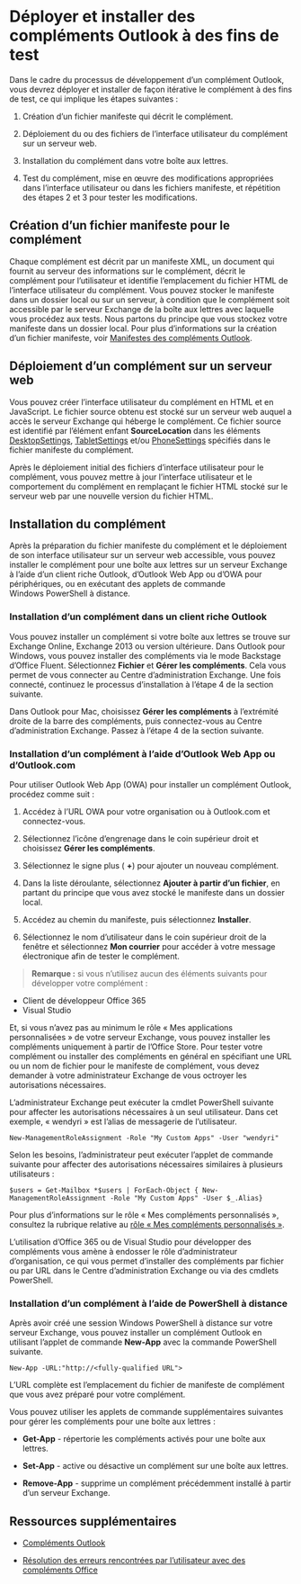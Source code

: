 
# <a name="deploy-and-install-outlook-add-ins-for-testing"></a>Déployer et installer des compléments Outlook à des fins de test


Dans le cadre du processus de développement d’un complément Outlook, vous devrez déployer et installer de façon itérative le complément à des fins de test, ce qui implique les étapes suivantes :


1. Création d’un fichier manifeste qui décrit le complément.
    
2. Déploiement du ou des fichiers de l’interface utilisateur du complément sur un serveur web.
    
3. Installation du complément dans votre boîte aux lettres.
    
4. Test du complément, mise en œuvre des modifications appropriées dans l’interface utilisateur ou dans les fichiers manifeste, et répétition des étapes 2 et 3 pour tester les modifications.
    

## <a name="creating-a-manifest-file-for-the-add-in"></a>Création d’un fichier manifeste pour le complément

Chaque complément est décrit par un manifeste XML, un document qui fournit au serveur des informations sur le complément, décrit le complément pour l’utilisateur et identifie l’emplacement du fichier HTML de l’interface utilisateur du complément. Vous pouvez stocker le manifeste dans un dossier local ou sur un serveur, à condition que le complément soit accessible par le serveur Exchange de la boîte aux lettres avec laquelle vous procédez aux tests. Nous partons du principe que vous stockez votre manifeste dans un dossier local. Pour plus d’informations sur la création d’un fichier manifeste, voir [Manifestes des compléments Outlook](../outlook/manifests/manifests.md). 


## <a name="deploying-an-add-in-to-a-web-server"></a>Déploiement d’un complément sur un serveur web

Vous pouvez créer l’interface utilisateur du complément en HTML et en JavaScript. Le fichier source obtenu est stocké sur un serveur web auquel a accès le serveur Exchange qui héberge le complément. Ce fichier source est identifié par l’élément enfant  **SourceLocation** dans les éléments [DesktopSettings](http://msdn.microsoft.com/en-us/library/da9fd085-b8cc-2be0-d329-2aa1ef5d3f1c%28Office.15%29.aspx), [TabletSettings](http://msdn.microsoft.com/en-us/library/5c89cc7c-7ae0-49c9-fdd5-4c52118228f6%28Office.15%29.aspx) et/ou [PhoneSettings](http://msdn.microsoft.com/en-us/library/13e4eae3-8e8c-fd55-a1c2-3297b485f327%28Office.15%29.aspx) spécifiés dans le fichier manifeste du complément.

Après le déploiement initial des fichiers d’interface utilisateur pour le complément, vous pouvez mettre à jour l’interface utilisateur et le comportement du complément en remplaçant le fichier HTML stocké sur le serveur web par une nouvelle version du fichier HTML.


## <a name="installing-the-add-in"></a>Installation du complément


Après la préparation du fichier manifeste du complément et le déploiement de son interface utilisateur sur un serveur web accessible, vous pouvez installer le complément pour une boîte aux lettres sur un serveur Exchange à l’aide d’un client riche Outlook, d’Outlook Web App ou d’OWA pour périphériques, ou en exécutant des applets de commande Windows PowerShell à distance.


### <a name="installing-an-add-in-in-an-outlook-rich-client"></a>Installation d’un complément dans un client riche Outlook

Vous pouvez installer un complément si votre boîte aux lettres se trouve sur Exchange Online, Exchange 2013 ou version ultérieure. Dans Outlook pour Windows, vous pouvez installer des compléments via le mode Backstage d’Office Fluent. Sélectionnez **Fichier** et **Gérer les compléments**. Cela vous permet de vous connecter au Centre d’administration Exchange. Une fois connecté, continuez le processus d’installation à l’étape 4 de la section suivante.

Dans Outlook pour Mac, choisissez **Gérer les compléments** à l’extrémité droite de la barre des compléments, puis connectez-vous au Centre d’administration Exchange. Passez à l’étape 4 de la section suivante.


### <a name="installing-an-add-in-by-using-outlook-web-app-or-outlookcom"></a>Installation d’un complément à l’aide d’Outlook Web App ou d’Outlook.com

Pour utiliser Outlook Web App (OWA) pour installer un complément Outlook, procédez comme suit :


1. Accédez à l’URL OWA pour votre organisation ou à Outlook.com et connectez-vous.
    
2. Sélectionnez l’icône d’engrenage dans le coin supérieur droit et choisissez **Gérer les compléments**.
    
3. Sélectionnez le signe plus ( **+**) pour ajouter un nouveau complément.
    
4. Dans la liste déroulante, sélectionnez **Ajouter à partir d’un fichier**, en partant du principe que vous avez stocké le manifeste dans un dossier local.
    
5. Accédez au chemin du manifeste, puis sélectionnez **Installer**.
    
6. Sélectionnez le nom d’utilisateur dans le coin supérieur droit de la fenêtre et sélectionnez **Mon courrier** pour accéder à votre message électronique afin de tester le complément.
    

>**Remarque :**  si vous n’utilisez aucun des éléments suivants pour développer votre complément : 
- Client de développeur Office 365
- Visual Studio

Et, si vous n’avez pas au minimum le rôle « Mes applications personnalisées » de votre serveur Exchange, vous pouvez installer les compléments uniquement à partir de l’Office Store. Pour tester votre complément ou installer des compléments en général en spécifiant une URL ou un nom de fichier pour le manifeste de complément, vous devez demander à votre administrateur Exchange de vous octroyer les autorisations nécessaires.

L’administrateur Exchange peut exécuter la cmdlet PowerShell suivante pour affecter les autorisations nécessaires à un seul utilisateur. Dans cet exemple, « wendyri » est l’alias de messagerie de l’utilisateur.

```New-ManagementRoleAssignment -Role "My Custom Apps" -User "wendyri"```

Selon les besoins, l’administrateur peut exécuter l’applet de commande suivante pour affecter des autorisations nécessaires similaires à plusieurs utilisateurs :

```$users = Get-Mailbox *$users | ForEach-Object { New-ManagementRoleAssignment -Role "My Custom Apps" -User $_.Alias}```

Pour plus d’informations sur le rôle « Mes compléments personnalisés », consultez la rubrique relative au [rôle « Mes compléments personnalisés »](http://technet.microsoft.com/en-us/library/aa0321b3-2ec0-4694-875b-7a93d3d99089%28EXCHG.150%29.aspx). 

L’utilisation d’Office 365 ou de Visual Studio pour développer des compléments vous amène à endosser le rôle d’administrateur d’organisation, ce qui vous permet d’installer des compléments par fichier ou par URL dans le Centre d’administration Exchange ou via des cmdlets PowerShell.


### <a name="installing-an-add-in-by-using-remote-powershell"></a>Installation d’un complément à l’aide de PowerShell à distance

Après avoir créé une session Windows PowerShell à distance sur votre serveur Exchange, vous pouvez installer un complément Outlook en utilisant l’applet de commande  **New-App** avec la commande PowerShell suivante.


```
New-App -URL:"http://<fully-qualified URL">
```

L’URL complète est l’emplacement du fichier de manifeste de complément que vous avez préparé pour votre complément.

Vous pouvez utiliser les applets de commande supplémentaires suivantes pour gérer les compléments pour une boîte aux lettres :


-  **Get-App** - répertorie les compléments activés pour une boîte aux lettres.
    
-  **Set-App** - active ou désactive un complément sur une boîte aux lettres.
    
-  **Remove-App** - supprime un complément précédemment installé à partir d’un serveur Exchange.
    

## <a name="additional-resources"></a>Ressources supplémentaires



- [Compléments Outlook](../outlook/outlook-add-ins.md)
    
- [Résolution des erreurs rencontrées par l’utilisateur avec des compléments Office](../testing/testing-and-troubleshooting.md)
    
